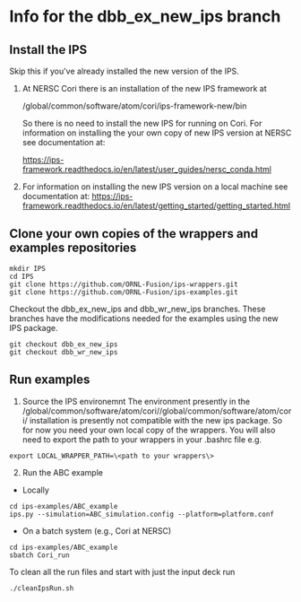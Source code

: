 # Info for the dbb_ex_new_ips branch
## Install the IPS
Skip this if you've already installed the new version of the IPS.

1. At NERSC Cori there is an installation of the new IPS framework at

   /global/common/software/atom/cori/ips-framework-new/bin
   
   So there is no need to install the new IPS for running on Cori.  For information on installing the your own copy of new IPS version at NERSC see documentation at:
   
   https://ips-framework.readthedocs.io/en/latest/user_guides/nersc_conda.html

2. For information on installing the new IPS version on a local machine see documentation at:
https://ips-framework.readthedocs.io/en/latest/getting_started/getting_started.html

## Clone your own copies of the wrappers and examples repositories
```
mkdir IPS
cd IPS
git clone https://github.com/ORNL-Fusion/ips-wrappers.git
git clone https://github.com/ORNL-Fusion/ips-examples.git
```
Checkout the dbb_ex_new_ips and dbb_wr_new_ips branches.  These branches have the modifications needed for the examples using the new IPS package.

```
git checkout dbb_ex_new_ips
git checkout dbb_wr_new_ips
```

## Run examples

1. Source the IPS environemnt
   The environment presently in the /global/common/software/atom/cori//global/common/software/atom/cori/ installation is presently not compatible
   with the new ips package.  So for now you need your own local copy of the wrappers. You will also need to export
   the path to your wrappers in your .bashrc file e.g.
   
```
export LOCAL_WRAPPER_PATH=\<path to your wrappers\>
```   

2. Run the ABC example
  * Locally
```
cd ips-examples/ABC_example
ips.py --simulation=ABC_simulation.config --platform=platform.conf
```
  * On a batch system (e.g., Cori at NERSC)
```
cd ips-examples/ABC_example
sbatch Cori_run
```
To clean all the run files and start with just the input deck run
```
./cleanIpsRun.sh
```
